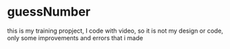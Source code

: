 # guessNumber
this is my training propject, I code with video, so it is not my design or code, only some improvements and errors that i made
